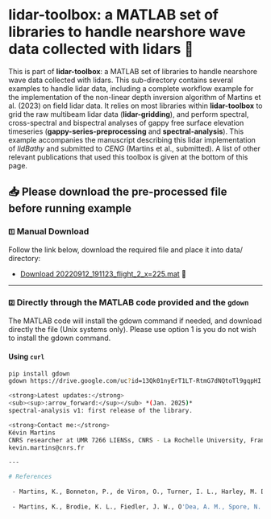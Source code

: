 # lidar-toolbox: a MATLAB set of libraries to handle nearshore wave data collected with lidars 🌊

This is part of **lidar-toolbox**: a MATLAB set of libraries to handle nearshore wave data collected with lidars. This sub-directory contains several examples to handle lidar data, including a complete workflow example for the implementation of the non-linear depth inversion algorithm of Martins et al. (2023) on field lidar data. It relies on most libraries within **lidar-toolbox** to grid the raw multibeam lidar data (**lidar-gridding**), and perform spectral, cross-spectral and bispectral analyses of gappy free surface elevation timeseries (**gappy-series-preprocessing** and **spectral-analysis**). This example accompanies the manuscript describing this lidar implementation of *lidBathy* and submitted to *CENG* (Martins et al., submitted). A list of other relevant publications that used this toolbox is given at the bottom of this page.  

## 📥 Please download the pre-processed file before running example

### **<sub><sup>1️⃣</sup></sub> Manual Download**
Follow the link below, download the required file and place it into data/ directory:  
- [Download 20220912_191123_flight_2_x=225.mat](https://drive.google.com/uc?id=13Qk01nyErT1LT-RtmG7dNQtoTl9gqpHI) 📄

---

### **<sub><sup>2️⃣</sup></sub> Directly through the MATLAB code provided and the `gdown`**
The MATLAB code will install the gdown command if needed, and download directly the file (Unix systems only). Please use option 1 is you do not wish to install the gdown command.  
#### **Using `curl`**
```bash
pip install gdown
gdown https://drive.google.com/uc?id=13Qk01nyErT1LT-RtmG7dNQtoTl9gqpHI

<strong>Latest updates:</strong>  
<sub><sup>:arrow_forward:</sup></sub> *(Jan. 2025)*
spectral-analysis v1: first release of the library.

<strong>Contact me:</strong>  
Kévin Martins  
CNRS researcher at UMR 7266 LIENSs, CNRS - La Rochelle University, France  
kevin.martins@cnrs.fr

---

# References
 
 - Martins, K., Bonneton, P., de Viron, O., Turner, I. L., Harley, M. D., & Splinter, K. (2023). New Perspectives for Nonlinear Depth‐Inversion of the Nearshore Using Boussinesq Theory. *Geophysical Research Letters* <strong>50</strong>(2), e2022GL100498. https://doi.org/10.1029/2022GL100498
 
 - Martins, K., Brodie, K. L., Fiedler, J. W., O'Dea, A. M., Spore, N. J., Grenzeback, R. L., Dickhudt, P. J., Bak, S. de Viron, O., Bonneton, P. Seamless nearshore topo-bathymetry reconstruction from lidar scanners: a Proof-of-Concept based on a dedicated field experiment at Duck, NC. *submitted to Coastal Engineering*.  
